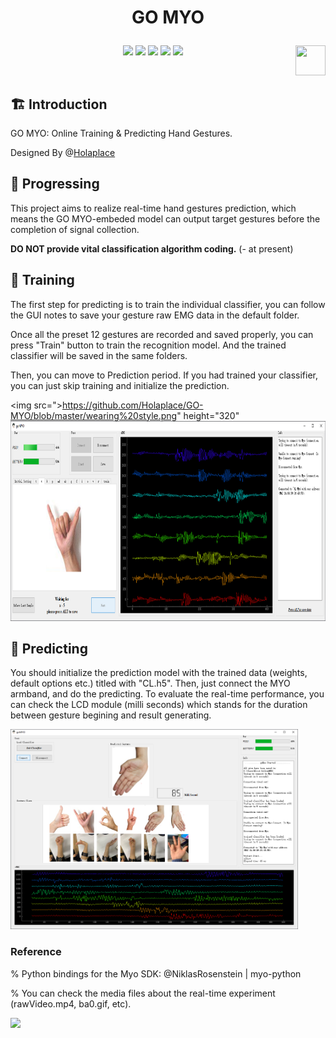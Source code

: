 # <p align="center">GO MYO</p>

<p align="center">
      <a href="https://github.com/Holaplace/GO-MYO"><img src="https://img.shields.io/badge/status-updating-brightgreen.svg"></a>
      <a href="https://github.com/python/cpython"><img src="https://img.shields.io/badge/Python-3.6-FF1493.svg"></a>
      <a href="https://github.com/Holaplace/GO-MYO"><img src="https://img.shields.io/github/repo-size/Holaplace/GO-MYO"></a>
      <a href="https://github.com/Holaplace/GO-MYO/stargazers"><img src="https://img.shields.io/github/stars/Holaplace/GO-MYO.svg?logo=github"></a>
      <a href="https://github.com/Holaplace/GO-MYO/blob/master/LICENSE/"><img src="https://img.shields.io/badge/license-MIT-blue"></a>
      <a href="https://www.python.org/"><img src="https://upload.wikimedia.org/wikipedia/commons/c/c3/Python-logo-notext.svg" align="right" height="48" width="48" ></a>
      
</p>
<br />

## :building_construction: Introduction

GO MYO: Online Training & Predicting Hand Gestures.

Designed By @[Holaplace](https://github.com/Holaplace)
<br />

## :rocket: Progressing
This project aims to realize real-time hand gestures prediction, which means the GO MYO-embeded model can output target gestures before the completion of signal collection.

**DO NOT provide vital classification algorithm coding.** (- at present)


## :pushpin: Training
The first step for predicting is to train the individual classifier, you can follow the GUI notes to save your gesture raw EMG data in the default folder. 

Once all the preset 12 gestures are recorded and saved properly, you can press "Train" button to train the recognition model. And the trained classifier will be saved in the same folders.

Then, you can move to Prediction period. If you had trained your classifier, you can just skip training and initialize the prediction.

<img src=">https://github.com/Holaplace/GO-MYO/blob/master/wearing%20style.png" height="320"<img src="https://github.com/Holaplace/GO-MYO/blob/master/training_png.png" height="320">

## :pencil: Predicting
You should initialize the prediction model with the trained data (weights, default options etc.) titled with "CL.h5". Then, just connect the MYO armband, and do the predicting. To evaluate the real-time performance, you can check the LCD module (milli seconds) which stands for the duration between gesture begining and result generating.

<img src="https://github.com/Holaplace/GO-MYO/blob/master/testing_png.png" height="320">


### Reference

% Python bindings for the Myo SDK: @NiklasRosenstein | myo-python

% You can check the media files about the real-time experiment (rawVideo.mp4, ba0.gif, etc). 

<img src="https://github.com/Holaplace/GO-MYO/blob/master/ba0.gif" height="320">
